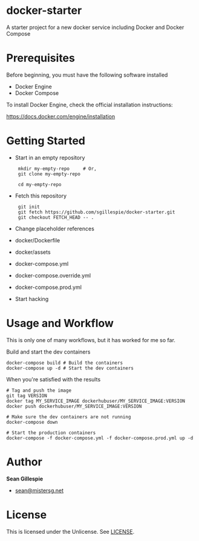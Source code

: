# docker-starter
A starter project for a new docker service including Docker and Docker Compose

# Prerequisites
Before beginning, you must have the following software installed
 * Docker Engine
 * Docker Compose

To install Docker Engine, check the official installation instructions:

https://docs.docker.com/engine/installation

# Getting Started
 * Start in an empty repository
 
        mkdir my-empty-repo     # Or,
        git clone my-empty-repo

        cd my-empty-repo

 * Fetch this repository

        git init
        git fetch https://github.com/sgillespie/docker-starter.git 
        git checkout FETCH_HEAD -- .
    
 * Change placeholder references
  * docker/Dockerfile
  * docker/assets
  * docker-compose.yml
  * docker-compose.override.yml
  * docker-compose.prod.yml
 * Start hacking

# Usage and Workflow
This is only one of many workflows, but it has worked for me so far.

Build and start the dev containers

    docker-compose build # Build the containers
    docker-compose up -d # Start the dev containers
    
When you're satisfied with the results

    # Tag and push the image
    git tag VERSION
    docker tag MY_SERVICE_IMAGE dockerhubuser/MY_SERVICE_IMAGE:VERSION
    docker push dockerhubuser/MY_SERVICE_IMAGE:VERSION

    # Make sure the dev containers are not running
    docker-compose down

    # Start the production containers
    docker-compose -f docker-compose.yml -f docker-compose.prod.yml up -d
    
# Author
**Sean Gillespie**
 * [sean@mistersg.net](sean@mistersg.net)
 
# License
This is licensed under the Unlicense. See [LICENSE](LICENSE).
